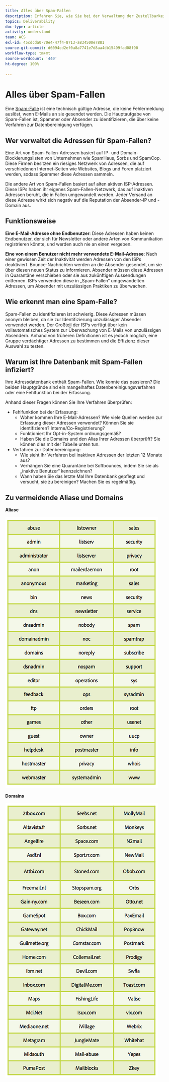 ```yaml
---
title: Alles über Spam-Fallen
description: Erfahren Sie, wie Sie bei der Verwaltung der Zustellbarkeit Spam-Fallen identifizieren und vermeiden können.
topics: Deliverability
doc-type: article
activity: understand
team: ACS
exl-id: 45cdcda0-70e4-47f4-8713-a834500e7881
source-git-commit: d6094cd2ef0a8a7741e7d8aa4db15499fad08f90
workflow-type: tm+mt
source-wordcount: '440'
ht-degree: 100%

---
```


# Alles über Spam-Fallen

Eine [Spam-Falle](/help/metrics/spam-traps.md) ist eine technisch gültige Adresse, die keine Fehlermeldung auslöst, wenn E-Mails an sie gesendet werden. Die Hauptaufgabe von Spam-Fallen ist, Spammer oder Absender zu identifizieren, die über keine Verfahren zur Datenbereinigung verfügen.

## Wer verwaltet die Adressen für Spam-Fallen?

Eine Art von Spam-Fallen-Adressen basiert auf IP- und Domain-Blockierungslisten von Unternehmen wie SpamHaus, Sorbs und SpamCop. Diese Firmen besitzen ein riesiges Netzwerk von Adressen, die auf verschiedenen Internet-Seiten wie Websites, Blogs und Foren platziert werden, sodass Spammer diese Adressen sammeln.

Die andere Art von Spam-Fallen basiert auf alten aktiven ISP-Adressen. Diese ISPs haben ihr eigenes Spam-Fallen-Netzwerk, das auf inaktiven Adressen beruht, die in Fallen umgewandelt werden. Jeder Versand an diese Adresse wirkt sich negativ auf die Reputation der Absender-IP und -Domain aus.

## Funktionsweise

**Eine E-Mail-Adresse ohne Endbenutzer**: Diese Adressen haben keinen Endbenutzer, der sich für Newsletter oder andere Arten von Kommunikation registrieren könnte, und werden auch nie an einen vergeben.

**Eine von einem Benutzer nicht mehr verwendete E-Mail-Adresse**: Nach einer gewissen Zeit der Inaktivität werden Adressen von den ISPs deaktiviert. Bounce-Nachrichten werden an die Absender gesendet, um sie über diesen neuen Status zu informieren. Absender müssen diese Adressen in Quarantäne verschieben oder sie aus zukünftigen Aussendungen entfernen. ISPs verwenden diese in „Spam-Fallen“ umgewandelten Adressen, um Absender mit unzulässigen Praktiken zu überwachen.

## Wie erkennt man eine Spam-Falle?

Spam-Fallen zu identifizieren ist schwierig. Diese Adressen müssen anonym bleiben, da sie zur Identifizierung unzulässiger Absender verwendet werden. Der Großteil der ISPs verfügt über kein vollautomatisches System zur Überwachung von E-Mails von unzulässigen Absendern. Anhand von früheren Definitionen ist es jedoch möglich, eine Gruppe verdächtiger Adressen zu bestimmen und die Effizienz dieser Auswahl zu testen.

## Warum ist Ihre Datenbank mit Spam-Fallen infiziert?

Ihre Adressdatenbank enthält Spam-Fallen. Wie konnte das passieren? Die beiden Hauptgründe sind ein mangelhaftes Datenbereinigungsverfahren oder eine Fehlfunktion bei der Erfassung.

Anhand dieser Fragen können Sie Ihre Verfahren überprüfen:

* Fehlfunktion bei der Erfassung:
   * Woher kommen Ihre E-Mail-Adressen? Wie viele Quellen werden zur Erfassung dieser Adressen verwendet? Können Sie sie identifizieren? Interne/Co-Registrierung?
   * Funktioniert Ihr Opt-in-System ordnungsgemäß?
   * Haben Sie die Domains und den Alias Ihrer Adressen überprüft? Sie können dies mit der Tabelle unten tun.
* Verfahren zur Datenbereinigung:
   * Wie sieht Ihr Verfahren bei inaktiven Adressen der letzten 12 Monate aus?
   * Verhängen Sie eine Quarantäne bei Softbounces, indem Sie sie als „inaktive Benutzer“ kennzeichnen?
   * Wann haben Sie das letzte Mal Ihre Datenbank gepflegt und versucht, sie zu bereinigen? Machen Sie es regelmäßig.

## Zu vermeidende Aliase und Domains

**Aliase**

![](../../help/assets/aliases.png)

**Domains**

![](../../help/assets/domains.png)
